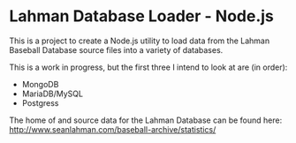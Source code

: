 Lahman Database Loader - Node.js
=========

This is a project to create a Node.js utility to load data from the Lahman Baseball Database source files into a variety of databases.

This is a work in progress, but the first three I intend to look at are (in order):
* MongoDB
* MariaDB/MySQL
* Postgress

The home of and source data for the Lahman Database can be found here: http://www.seanlahman.com/baseball-archive/statistics/
